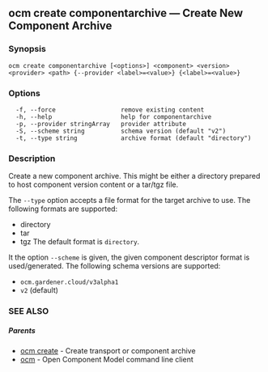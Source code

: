 ## ocm create componentarchive &mdash; Create New Component Archive

### Synopsis

```
ocm create componentarchive [<options>] <component> <version> <provider> <path> {--provider <label>=<value>} {<label>=<value>}
```

### Options

```
  -f, --force                  remove existing content
  -h, --help                   help for componentarchive
  -p, --provider stringArray   provider attribute
  -S, --scheme string          schema version (default "v2")
  -t, --type string            archive format (default "directory")
```

### Description


Create a new component archive. This might be either a directory prepared
to host component version content or a tar/tgz file.

The <code>--type</code> option accepts a file format for the
target archive to use. The following formats are supported:
- directory
- tar
- tgz
The default format is <code>directory</code>.

It the option <code>--scheme</code> is given, the given component descriptor format is used/generated.
The following schema versions are supported:

  - <code>ocm.gardener.cloud/v3alpha1</code>
  - <code>v2</code> (default)


### SEE ALSO

##### Parents

* [ocm create](ocm_create.md)	 - Create transport or component archive
* [ocm](ocm.md)	 - Open Component Model command line client


